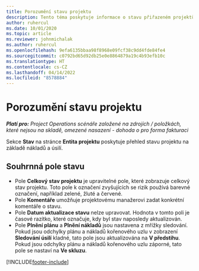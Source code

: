 ```yaml
---
title: Porozumění stavu projektu
description: Tento téma poskytuje informace o stavu přiřazeném projektům v Dynamics 365 Project Operations.
author: ruhercul
ms.date: 10/01/2020
ms.topic: article
ms.reviewer: johnmichalak
ms.author: ruhercul
ms.openlocfilehash: 9efa6135bbaa98f8968e09fcf38c9dd4fde84fe4
ms.sourcegitcommit: c0792bd65d92db25e0e8864879a19c4b93efb10c
ms.translationtype: HT
ms.contentlocale: cs-CZ
ms.lasthandoff: 04/14/2022
ms.locfileid: "8578884"
---
```

# <a name="understand-project-status"></a>Porozumění stavu projektu

_**Platí pro:** Project Operations scénáře založené na zdrojích / položkách, které nejsou na skladě, omezené nasazení - dohoda o pro forma fakturaci_


Sekce **Stav** na stránce **Entita projektu** poskytuje přehled stavu projektu na základě nákladů a úsilí.


## <a name="status-summary-fields"></a>Souhrnná pole stavu

- Pole **Celkový stav projektu** je upravitelné pole, které zobrazuje celkový stav projektu. Toto pole k označení zvyšujících se rizik používá barevné označení, například zelené, žluté a červené. 
- Pole **Komentáře** umožňuje projektovému manažerovi zadat konkrétní komentáře o stavu. 
- Pole **Datum aktualizace stavu** nelze upravovat. Hodnota v tomto poli je časové razítko, které označuje, kdy byl stav naposledy aktualizován.
- Pole **Plnění plánu** a **Plnění nákladů** jsou nastavena z mřížky sledování. Pokud jsou odchylky plánu a nákladů kořenového uzlu v zobrazení **Sledování úsilí** kladné, tato pole jsou aktualizována na **V předstihu**. Pokud jsou odchylky plánu a nákladů kořenového uzlu záporné, tato pole se nastaví na **Ve skluzu**.


[!INCLUDE[footer-include](../includes/footer-banner.md)]